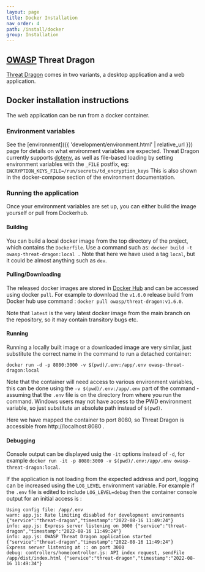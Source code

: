 ```yaml
---
layout: page
title: Docker Installation
nav_order: 4
path: /install/docker
group: Installation
---
```


## [OWASP](https://www.owasp.org) Threat Dragon

[Threat Dragon](http://owasp.org/www-project-threat-dragon) comes in two variants, a desktop application and a web application.

## Docker installation instructions
The web application can be run from a docker container.

### Environment variables

See the [environment]({{ 'development/environment.html' | relative_url }}) page for details on what environment variables are expected.
Threat Dragon currently supports [dotenv](https://github.com/motdotla/dotenv),
as well as file-based loading by setting environment variables with the `_FILE` postfix, eg: `ENCRYPTION_KEYS_FILE=/run/secrets/td_encryption_keys`
This is also shown in the docker-compose section of the environment documentation.

### Running the application

Once your environment variables are set up, you can either build the image yourself or pull from Dockerhub.

#### Building
You can build a local docker image from the top directory of the project, which contains the `Dockerfile`.
Use a command such as:
`docker build -t owasp-threat-dragon:local .`
Note that here we have used a tag `local`, but it could be almost anything such as `dev`.

#### Pulling/Downloading
The released docker images are stored in [Docker Hub](https://hub.docker.com/r/owasp/threat-dragon/tags?page=1&ordering=name)
and can be accessed using docker `pull`. For example to download the `v1.6.0` release build from Docker hub use command :
`docker pull owasp/threat-dragon:v1.6.0`.

Note that `latest` is the very latest docker image from the main branch on the repository, so it may contain transitory bugs etc.

#### Running
Running a locally built image or a downloaded image are very similar, just substitute the correct name in the command to run a detached container:

`docker run -d -p 8080:3000 -v $(pwd)/.env:/app/.env owasp-threat-dragon:local`

Note that the container will need access to various environment variables, this can be done using the 
`-v $(pwd)/.env:/app/.env` part of the command - assuming that the `.env` file is on the directory from where you run the command.
Windows users may not have access to the PWD environment variable, so just substitute an absolute path instead of `$(pwd)`.

Here we have mapped the container to port 8080, so Threat Dragon is accessible from http://localhost:8080 .

#### Debugging
Console output can be displayed usig the `-it` options instead of `-d`,
for example `docker run -it -p 8080:3000 -v $(pwd)/.env:/app/.env owasp-threat-dragon:local`.

If the application is not loading from the expected address and port, logging can be increased using the `LOG_LEVEL` environment variable.
For example if the `.env` file is edited to include `LOG_LEVEL=debug` then the container console output for an initial access is :

```
Using config file: /app/.env
warn: app.js: Rate limiting disabled for development environments {"service":"threat-dragon","timestamp":"2022-08-16 11:49:24"}
info: app.js: Express server listening on 3000 {"service":"threat-dragon","timestamp":"2022-08-16 11:49:24"}
info: app.js: OWASP Threat Dragon application started {"service":"threat-dragon","timestamp":"2022-08-16 11:49:24"}
Express server listening at :: on port 3000
debug: controllers/homecontroller.js: API index request, sendFile /app/dist/index.html {"service":"threat-dragon","timestamp":"2022-08-16 11:49:34"}
```
